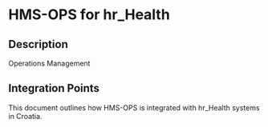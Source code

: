 # HMS-OPS for hr_Health

## Description

Operations Management

## Integration Points

This document outlines how HMS-OPS is integrated with hr_Health systems in Croatia.
